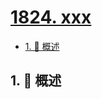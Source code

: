 # [1824. xxx](https://github.com/Tdahuyou/TNotes.leetcode/tree/main/notes/1824.%20xxx)

<!-- region:toc -->

- [1. 📝 概述](#1--概述)

<!-- endregion:toc -->

## 1. 📝 概述
